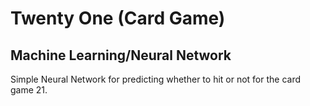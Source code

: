 # Twenty One (Card Game)
## Machine Learning/Neural Network

Simple Neural Network for predicting whether to hit or not for the card game 21.

